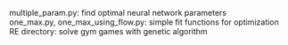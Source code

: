 multiple_param.py: find optimal neural network parameters</br>
one_max.py, one_max_using_flow.py: simple fit functions for optimization</br>
RE directory: solve gym games with genetic algorithm
